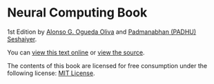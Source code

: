 # Neural Computing Book

1st Edition by [Alonso G. Ogueda Oliva](https://aoguedao.github.io/) and [Padmanabhan (PADHU) Seshaiyer](https://math.gmu.edu/~pseshaiy/).


You can [view this text online][ghpages] or [view the source][source].

[ghpages]: https://aoguedao.github.io/neural-computing-book
[source]: https://github.com/aoguedao/neural-computing-book

The contents of this book are licensed for free consumption under the following license:
[MIT License](https://mit-license.org/).